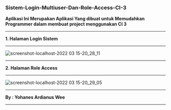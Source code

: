 ### Sistem-Login-Multiuser-Dan-Role-Access-CI-3


**Aplikasi Ini Merupakan Aplikasi Yang dibuat untuk Memudahkan
Programmer dalam membuat project menggunakan CI 3**

*******************
**1. Halaman Login Sistem**
*******************
![screenshot-localhost-2022 03 15-20_28_11](https://user-images.githubusercontent.com/76047090/158391206-1cbdf3d2-1b1f-47a2-9e84-d7f854e18970.png)

*******************
**2. Halaman Role Access**
*******************
![screenshot-localhost-2022 03 15-20_29_05](https://user-images.githubusercontent.com/76047090/158391325-98b7ef0b-c2ab-4b49-8c5e-fb87dad90bb7.png)

************
**By : Yohanes Ardianus Wee**
************
